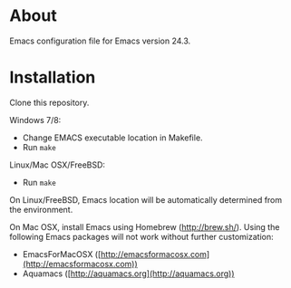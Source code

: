 # About

Emacs configuration file for Emacs version 24.3.

# Installation

Clone this repository.

Windows 7/8:

- Change EMACS executable location in Makefile.
- Run `make`

Linux/Mac OSX/FreeBSD:

- Run `make`

On Linux/FreeBSD, Emacs location will be automatically determined from the environment.

On Mac OSX, install Emacs using Homebrew (http://brew.sh/). Using the following Emacs packages will not work without further customization:

- EmacsForMacOSX ([http://emacsformacosx.com](http://emacsformacosx.com)) 
- Aquamacs ([http://aquamacs.org](http://aquamacs.org)) 

